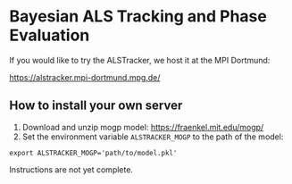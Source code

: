 # Bayesian ALS Tracking and Phase Evaluation

If you would like to try the ALSTracker, we host it at the MPI Dortmund:

https://alstracker.mpi-dortmund.mpg.de/

## How to install your own server

1. Download and unzip mogp model: https://fraenkel.mit.edu/mogp/
2. Set the environment variable `ALSTRACKER_MOGP` to the path of the model:
```
export ALSTRACKER_MOGP='path/to/model.pkl'
```

Instructions are not yet complete.
